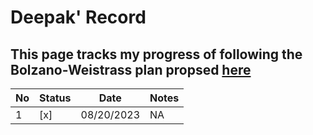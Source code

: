 # Deepak' Record
## This page tracks my progress of following the Bolzano-Weistrass plan propsed [here](https://github.com/Bolzano-Weierstrass-plan)

| No | Status | Date | Notes |
| -- | ------ | ---------- | ----- |
| 1  |  [x]   | 08/20/2023 | NA    |
